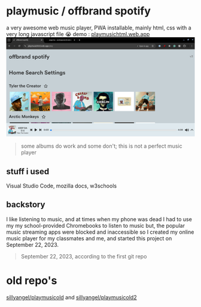 # playmusic / offbrand spotify
a very awesome web music player, PWA installable, mainly html, css with a very long javascript file 😭 
demo : [playmusichtml.web.app](https://playmusichtml.web.app/play)
![screenshot](https://raw.githubusercontent.com/sillyangel/playmusic/refs/heads/main/image.png)
> some albums do work and some don't; this is not a perfect music player
## stuff i used
Visual Studio Code, mozilla docs, w3schools 
## backstory
I like listening to music, and at times when my phone was dead I had to use my my school-provided Chromebooks to listen to music but, the popular music streaming apps were blocked and inaccessible so I created my online music player for my classmates and me, and started this project on September 22, 2023.
> September 22, 2023, according to the first git repo

# old repo's

[sillyangel/playmusicold](https://github.com/sillyangel/playmusicold) and
[sillyangel/playmusicold2](https://github.com/sillyangel/playmusicold2)

